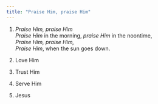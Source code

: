 ```yaml
---
title: "Praise Him, praise Him"
---
```


1. _Praise Him, praise Him   
Praise Him_ in the morning, _praise Him_ in the noontime,   
_Praise Him, praise Him,   
Praise Him_, when the sun goes down.

1. Love Him
1. Trust Him
1. Serve Him
1. Jesus